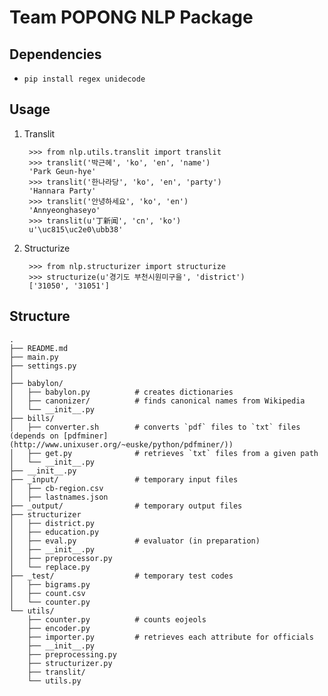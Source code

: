 Team POPONG NLP Package
=======================

## Dependencies
- `pip install regex unidecode`

## Usage
1. Translit

        >>> from nlp.utils.translit import translit
        >>> translit('박근혜', 'ko', 'en', 'name')
        'Park Geun-hye'
        >>> translit('한나라당', 'ko', 'en', 'party')
        'Hannara Party'
        >>> translit('안녕하세요', 'ko', 'en')
        'Annyeonghaseyo'
        >>> translit(u'丁新闻', 'cn', 'ko')
        u'\uc815\uc2e0\ubb38'

2. Structurize

        >>> from nlp.structurizer import structurize
        >>> structurize(u'경기도 부천시원미구을', 'district')
        ['31050', '31051']

## Structure
    .
    ├── README.md
    ├── main.py
    ├── settings.py
    │
    ├── babylon/
    │   ├── babylon.py          # creates dictionaries
    │   ├── canonizer/          # finds canonical names from Wikipedia
    │   └── __init__.py
    ├── bills/
    │   ├── converter.sh        # converts `pdf` files to `txt` files (depends on [pdfminer](http://www.unixuser.org/~euske/python/pdfminer/))
    │   ├── get.py              # retrieves `txt` files from a given path
    │   └── __init__.py
    ├── __init__.py
    ├── _input/                 # temporary input files
    │   ├── cb-region.csv
    │   ├── lastnames.json
    ├── _output/                # temporary output files
    ├── structurizer
    │   ├── district.py
    │   ├── education.py
    │   ├── eval.py             # evaluator (in preparation)
    │   ├── __init__.py
    │   ├── preprocessor.py
    │   └── replace.py
    ├── _test/                  # temporary test codes
    │   ├── bigrams.py
    │   ├── count.csv
    │   └── counter.py
    └── utils/
        ├── counter.py          # counts eojeols
        ├── encoder.py
        ├── importer.py         # retrieves each attribute for officials
        ├── __init__.py
        ├── preprocessing.py
        ├── structurizer.py
        ├── translit/
        └── utils.py
